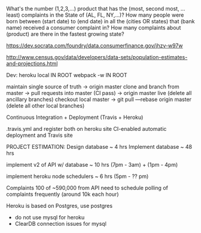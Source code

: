 What's the number (1,2,3,…) product that has the (most, second most, … least) complaints in the State of (AL, FL, NY,…)?
How many people were born between (start date) to (end date) in all the (cities OR states) that (bank name) received a consumer complaint in?
How many complaints about (product) are there in the fastest growing state?



https://dev.socrata.com/foundry/data.consumerfinance.gov/jhzv-w97w

http://www.census.gov/data/developers/data-sets/population-estimates-and-projections.html

Dev:
heroku local  IN ROOT
webpack -w IN ROOT

maintain single source of truth -> origin master
clone and branch from master -> pull requests into master (CI pass) -> origin master live (delete all ancillary branches)
checkout local master -> git pull —rebase origin master (delete all other local branches)

Continuous Integration + Deployment
(Travis + Heroku)

.travis.yml and register both on heroku site CI-enabled automatic deployment and Travis site

PROJECT ESTIMATION:
Design database ~ 4 hrs
Implement database ~ 48 hrs

implement v2 of API w/ database ~ 10 hrs
(7pm - 3am) + (1pm - 4pm)

implement heroku node schedulers ~ 6 hrs
(5pm - ?? pm)

Complaints 100 of ~590,000 from API
need to schedule polling of complaints frequently (around 10k each hour)

Heroku is based on Postgres, use postgres
- do not use mysql for heroku
- ClearDB connection issues for mysql

